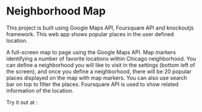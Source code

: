 # Neighborhood Map

This project is built using Google Maps API, Foursquare API and knockoutjs framework. This web app shows popular places in the user defined location.


A full-screen map to page using the Google Maps API.
Map markers identifying a number of favorite locations within Chicago neighborhood.
You can define a neighborhood you will like to visit in the settings (bottom left of the screen), and once you define a neighborhood, there will be 20 popular places displayed on the map with map markers. 
You can also use search bar on top to filter the places.
Foursquare API is used to show related information of the location.

Try it out at :
